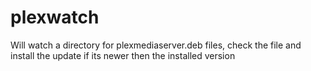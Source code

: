 # plexwatch
Will watch a directory for plexmediaserver.deb files, check the file and install the update if its newer then the installed version 
